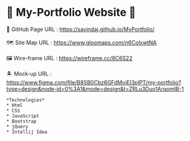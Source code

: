 # 🧔 My-Portfolio Website 🧔

🎯 GitHub Page URL : https://savindaj.github.io/MyPortfolio/
<br>
<br>
🗺 Site Map URL : https://www.gloomaps.com/n6ColxwtNA
<br>
<br>
🖼 Wire-frame URL : https://wireframe.cc/8C6S22
<br>
<br>
🏝 Mock-up URL : https://www.figma.com/file/B8SB0Cbz6GFdMojEI3plPT/my-portfolio?type=design&node-id=0%3A1&mode=design&t=ZRLu3Duo1ArqomIB-1

    *Technologies*
    * Html
    * CSS
    * JavaScript
    * Bootstrap
    * jQuery
    * Intellij Idea



